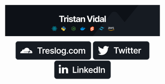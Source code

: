 <img src="./banner5.svg">
<p align="center">
 <a href="https://treslog.com" target="_blank"><img src="./web2.svg"></a>
 <a href="https://twitter.com/treslog" target="_blank"><img src="./twitter2.svg"></a>
 <a href="https://linkedin.com/in/tri" target="_blank"><img src="./linkedin2.svg"></a>
</p>
